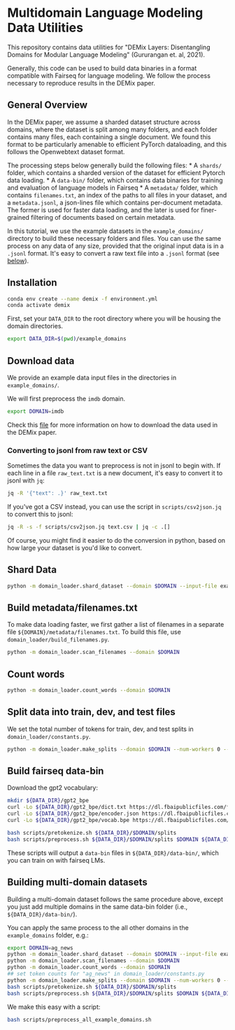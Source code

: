 # Multidomain Language Modeling Data Utilities

This repository contains data utilities for "DEMix Layers: Disentangling Domains for Modular Language Modeling" (Gururangan et. al, 2021).

Generally, this code can be used to build data binaries in a format compatible with Fairseq for language modeling. We follow the process necessary to reproduce results in the DEMix paper.


## General Overview

In the DEMix paper, we assume a sharded dataset structure across domains, where the dataset is split among many folders, and each folder contains many files, each containing a single document. We found this format to be particularly amenable to efficient PyTorch dataloading, and this follows the Openwebtext dataset format.

The processing steps below generally build the following files:
    * A `shards/` folder, which contains a sharded version of the dataset for efficient Pytorch data loading.
    * A `data-bin/` folder, which contains data binaries for training and evaluation of language models in Fairseq
    * A `metadata/` folder, which contains `filenames.txt`, an index of the paths to all files in your dataset, and a `metadata.jsonl`, a json-lines file which contains per-document metadata. The former is used for faster data loading, and the later is used for finer-grained filtering of documents based on certain metadata.

In this tutorial, we use the example datasets in the `example_domains/` directory to build these necessary folders and files. You can use the same process on any data of any size, provided that the original input data is in a `.jsonl` format. It's easy to convert a raw text file into a `.jsonl` format (see [below](#converting_to_jsonl)).

## Installation

```bash
conda env create --name demix -f environment.yml
conda activate demix
```

First, set your `DATA_DIR` to the root directory where you will be housing the domain directories.

```bash
export DATA_DIR=$(pwd)/example_domains
```

## Download data

We provide an example data input files in the directories in `example_domains/`.

We will first preprocess the `imdb` domain.

```bash
export DOMAIN=imdb
```

Check this [file](DOWNLOAD_DATA.md) for more information on how to download the data used in the DEMix paper.

### Converting to jsonl from raw text or CSV

Sometimes the data you want to preprocess is not in jsonl to begin with. If each line in a file `raw_text.txt` is a new document, it's easy to convert it to jsonl with `jq`:

```bash
jq -R '{"text": .}' raw_text.txt
```

If you've got a CSV instead, you can use the script in `scripts/csv2json.jq` to convert this to jsonl:

```bash
jq -R -s -f scripts/csv2json.jq text.csv | jq -c .[]
```

Of course, you might find it easier to do the conversion in python, based on how large your dataset is you'd like to convert.


## Shard Data

```bash
python -m domain_loader.shard_dataset --domain $DOMAIN --input-file example_domains/$DOMAIN/$DOMAIN.jsonl --batch-size 512 --text-field text
```


## Build metadata/filenames.txt

To make data loading faster, we first gather a list of filenames in a separate file `${DOMAIN}/metadata/filenames.txt`. To build this file, use `domain_loader/build_filenames.py`.

```bash
python -m domain_loader.scan_filenames --domain $DOMAIN
```

## Count words

```bash
python -m domain_loader.count_words --domain $DOMAIN
```


## Split data into train, dev, and test files


We set the total number of tokens for train, dev, and test splits in `domain_loader/constants.py`.

```bash
python -m domain_loader.make_splits --domain $DOMAIN --num-workers 0 --batch-size 1 --output-dir $DATA_DIR/$DOMAIN/splits
```


## Build fairseq data-bin


Download the gpt2 vocabulary:

```bash
mkdir ${DATA_DIR}/gpt2_bpe
curl -Lo ${DATA_DIR}/gpt2_bpe/dict.txt https://dl.fbaipublicfiles.com/fairseq/gpt2_bpe/dict.txt
curl -Lo ${DATA_DIR}/gpt2_bpe/encoder.json https://dl.fbaipublicfiles.com/fairseq/gpt2_bpe/encoder.json
curl -Lo ${DATA_DIR}/gpt2_bpe/vocab.bpe https://dl.fbaipublicfiles.com/fairseq/gpt2_bpe/vocab.bpe
```

```bash
bash scripts/pretokenize.sh ${DATA_DIR}/$DOMAIN/splits
bash scripts/preprocess.sh ${DATA_DIR}/$DOMAIN/splits $DOMAIN ${DATA_DIR}/data-bin/
```

These scripts will output a `data-bin` files in `${DATA_DIR}/data-bin/`, which you can train on with fairseq LMs.



## Building multi-domain datasets


Building a multi-domain dataset follows the same procedure above, except you just add multiple domains in the same data-bin folder (i.e., `${DATA_DIR}/data-bin/`).

You can apply the same process to the all other domains in the `example_domains` folder, e.g.:

```bash
export DOMAIN=ag_news
python -m domain_loader.shard_dataset --domain $DOMAIN --input-file example_domains/$DOMAIN/$DOMAIN.jsonl --batch-size 512 --text-field text
python -m domain_loader.scan_filenames --domain $DOMAIN
python -m domain_loader.count_words --domain $DOMAIN
## set token counts for "ag_news" in domain_loader/constants.py
python -m domain_loader.make_splits --domain $DOMAIN --num-workers 0 --batch-size 1 --output-dir $DATA_DIR/$DOMAIN/splits
bash scripts/pretokenize.sh ${DATA_DIR}/$DOMAIN/splits
bash scripts/preprocess.sh ${DATA_DIR}/$DOMAIN/splits $DOMAIN ${DATA_DIR}/data-bin/
```

We make this easy with a script:

```bash
bash scripts/preprocess_all_example_domains.sh
```
